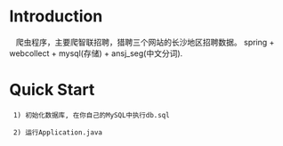 # Introduction
    爬虫程序，主要爬智联招聘，猎聘三个网站的长沙地区招聘数据。
spring + webcollect + mysql(存储) + ansj_seg(中文分词).

# Quick Start

     1) 初始化数据库, 在你自己的MySQL中执行db.sql

     2) 运行Application.java

